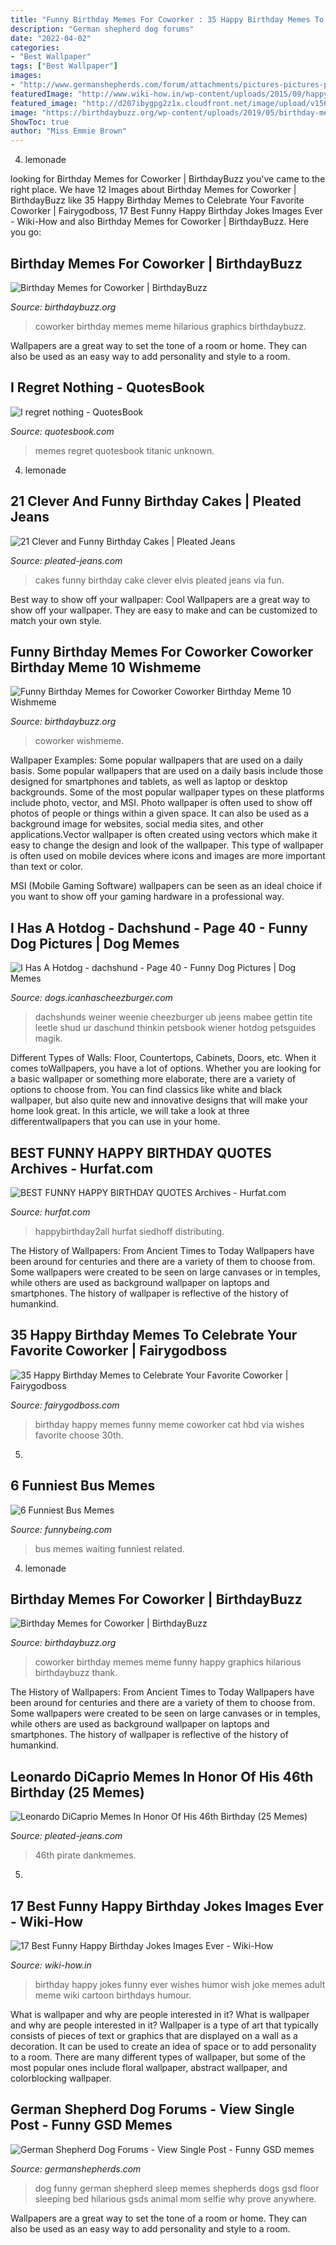 ```yaml
---
title: "Funny Birthday Memes For Coworker : 35 Happy Birthday Memes To Celebrate Your Favorite Coworker"
description: "German shepherd dog forums"
date: "2022-04-02"
categories:
- "Best Wallpaper"
tags: ["Best Wallpaper"]
images:
- "http://www.germanshepherds.com/forum/attachments/pictures-pictures-pictures/288937d1429213029-funny-gsd-memes-gsd3.jpg"
featuredImage: "http://www.wiki-how.in/wp-content/uploads/2015/09/happy-birthday.jpg"
featured_image: "http://d207ibygpg2z1x.cloudfront.net/image/upload/v1561032408/articles_upload/content/pocwgk6znj6hn0ztpi4w.jpg"
image: "https://birthdaybuzz.org/wp-content/uploads/2019/05/birthday-memes-for-coworker-45-hilarious-coworker-birthday-meme-pictures-graphics-of-birthday-memes-for-coworker-4.jpg"
ShowToc: true
author: "Miss Emmie Brown"
---
```



4. lemonade 

	

		
looking for Birthday Memes for Coworker | BirthdayBuzz you've came to the right place. We have 12 Images about Birthday Memes for Coworker | BirthdayBuzz like 35 Happy Birthday Memes to Celebrate Your Favorite Coworker | Fairygodboss, 17 Best Funny Happy Birthday Jokes Images Ever - Wiki-How and also Birthday Memes for Coworker | BirthdayBuzz. Here you go:
		
    
## Birthday Memes For Coworker | BirthdayBuzz

<img loading=lazy src="https://birthdaybuzz.org/wp-content/uploads/2019/05/birthday-memes-for-coworker-45-hilarious-coworker-birthday-meme-pictures-graphics-of-birthday-memes-for-coworker-4.jpg" onerror="this.onerror=null;this.src='https://tse2.mm.bing.net/th?id=OIP.8-2cBy0ZejStskRmNossdQHaJk&amp;pid=15.1';" alt="Birthday Memes for Coworker | BirthdayBuzz">

_Source: birthdaybuzz.org_

>coworker birthday memes meme hilarious graphics birthdaybuzz. 

	

Wallpapers are a great way to set the tone of a room or home. They can also be used as an easy way to add personality and style to a room.

    
## I Regret Nothing - QuotesBook

<img loading=lazy src="https://quotesbook.com/quotes/funny-quotes/unknown-authors/i-regret-nothing-1440x2560-4323.jpg" onerror="this.onerror=null;this.src='https://tse2.mm.bing.net/th?id=OIP.fUrODJ19f5o3nDQyUIMaEQHaNK&amp;pid=15.1';" alt="I regret nothing - QuotesBook">

_Source: quotesbook.com_

>memes regret quotesbook titanic unknown. 

	

4. lemonade 

    
## 21 Clever And Funny Birthday Cakes | Pleated Jeans

<img loading=lazy src="http://www.pleated-jeans.com/wp-content/uploads/2014/07/funlobby-1.jpg" onerror="this.onerror=null;this.src='https://tse4.mm.bing.net/th?id=OIP.JBysO2p46ODdvxwRBrkByQHaKI&amp;pid=15.1';" alt="21 Clever and Funny Birthday Cakes | Pleated Jeans">

_Source: pleated-jeans.com_

>cakes funny birthday cake clever elvis pleated jeans via fun. 

	

Best way to show off your wallpaper:
Cool Wallpapers are a great way to show off your wallpaper. They are easy to make and can be customized to match your own style.

    
## Funny Birthday Memes For Coworker Coworker Birthday Meme 10 Wishmeme

<img loading=lazy src="https://www.birthdaybuzz.org/wp-content/uploads/thon/funny-birthday-memes-for-coworker-coworker-birthday-meme-10-wishmeme-of-funny-birthday-memes-for-coworker-640x480.jpg" onerror="this.onerror=null;this.src='https://tse2.mm.bing.net/th?id=OIP.QPnZKFI7dS1VjQpsJVcWqQHaFj&amp;pid=15.1';" alt="Funny Birthday Memes for Coworker Coworker Birthday Meme 10 Wishmeme">

_Source: birthdaybuzz.org_

>coworker wishmeme. 

	

Wallpaper Examples: Some popular wallpapers that are used on a daily basis.
Some popular wallpapers that are used on a daily basis include those designed for smartphones and tablets, as well as laptop or desktop backgrounds. Some of the most popular wallpaper types on these platforms include photo, vector, and MSI. 
Photo wallpaper is often used to show off photos of people or things within a given space. It can also be used as a background image for websites, social media sites, and other applications.Vector wallpaper is often created using vectors which make it easy to change the design and look of the wallpaper. This type of wallpaper is often used on mobile devices where icons and images are more important than text or color. 

MSI (Mobile Gaming Software) wallpapers can be seen as an ideal choice if you want to show off your gaming hardware in a professional way.

    
## I Has A Hotdog - Dachshund - Page 40 - Funny Dog Pictures | Dog Memes

<img loading=lazy src="https://i.chzbgr.com/original/3356718848/h14F35C9A/" onerror="this.onerror=null;this.src='https://tse2.mm.bing.net/th?id=OIP.gDmqpsIinGlAC1kDfWOxCwAAAA&amp;pid=15.1';" alt="I Has A Hotdog - dachshund - Page 40 - Funny Dog Pictures | Dog Memes">

_Source: dogs.icanhascheezburger.com_

>dachshunds weiner weenie cheezburger ub jeens mabee gettin tite leetle shud ur daschund thinkin petsbook wiener hotdog petsguides magik. 

	

Different Types of Walls: Floor, Countertops, Cabinets, Doors, etc.
When it comes toWallpapers, you have a lot of options. Whether you are looking for a basic wallpaper or something more elaborate, there are a variety of options to choose from. You can find classics like white and black wallpaper, but also quite new and innovative designs that will make your home look great. In this article, we will take a look at three differentwallpapers that you can use in your home.

    
## BEST FUNNY HAPPY BIRTHDAY QUOTES Archives - Hurfat.com

<img loading=lazy src="https://hurfat.com/wp-content/uploads/2020/08/smile-683x1024-1.jpg" onerror="this.onerror=null;this.src='https://tse1.mm.bing.net/th?id=OIP.sPZTXcHjeO8vK_F8PxhrAgHaLG&amp;pid=15.1';" alt="BEST FUNNY HAPPY BIRTHDAY QUOTES Archives - Hurfat.com">

_Source: hurfat.com_

>happybirthday2all hurfat siedhoff distributing. 

	

The History of Wallpapers: From Ancient Times to Today
Wallpapers have been around for centuries and there are a variety of them to choose from. Some wallpapers were created to be seen on large canvases or in temples, while others are used as background wallpaper on laptops and smartphones. The history of wallpaper is reflective of the history of humankind.

    
## 35 Happy Birthday Memes To Celebrate Your Favorite Coworker | Fairygodboss

<img loading=lazy src="http://d207ibygpg2z1x.cloudfront.net/image/upload/v1561032408/articles_upload/content/pocwgk6znj6hn0ztpi4w.jpg" onerror="this.onerror=null;this.src='https://tse4.mm.bing.net/th?id=OIP.4ZIjF--Xjmitc_kMe5kpUQHaHa&amp;pid=15.1';" alt="35 Happy Birthday Memes to Celebrate Your Favorite Coworker | Fairygodboss">

_Source: fairygodboss.com_

>birthday happy memes funny meme coworker cat hbd via wishes favorite choose 30th. 

	

5.

    
## 6 Funniest Bus Memes

<img loading=lazy src="http://www.funnybeing.com/wp-content/uploads/2018/12/Waiting-For-The-Next-Bus.jpg" onerror="this.onerror=null;this.src='https://tse1.mm.bing.net/th?id=OIP.SIAcVNaBHQRKU-vDePzD3wHaE7&amp;pid=15.1';" alt="6 Funniest Bus Memes">

_Source: funnybeing.com_

>bus memes waiting funniest related. 

	

4. lemonade 

    
## Birthday Memes For Coworker | BirthdayBuzz

<img loading=lazy src="https://birthdaybuzz.org/wp-content/uploads/2019/05/birthday-memes-for-coworker-45-hilarious-coworker-birthday-meme-pictures-graphics-of-birthday-memes-for-coworker-2.jpg" onerror="this.onerror=null;this.src='https://tse3.mm.bing.net/th?id=OIP.CU4btYcWtyiJYLUqRadW6gHaHa&amp;pid=15.1';" alt="Birthday Memes for Coworker | BirthdayBuzz">

_Source: birthdaybuzz.org_

>coworker birthday memes meme funny happy graphics hilarious birthdaybuzz thank. 

	

The History of Wallpapers: From Ancient Times to Today
Wallpapers have been around for centuries and there are a variety of them to choose from. Some wallpapers were created to be seen on large canvases or in temples, while others are used as background wallpaper on laptops and smartphones. The history of wallpaper is reflective of the history of humankind.

    
## Leonardo DiCaprio Memes In Honor Of His 46th Birthday (25 Memes)

<img loading=lazy src="https://cdn.pleated-jeans.com/wp-content/uploads/2020/11/the-memes-of-leonardo-dicaprio-in-honor-of-his-46th-birthday-23.jpg" onerror="this.onerror=null;this.src='https://tse4.mm.bing.net/th?id=OIP.251YJf82HnakArTvLBx7AAHaHi&amp;pid=15.1';" alt="Leonardo DiCaprio Memes In Honor Of His 46th Birthday (25 Memes)">

_Source: pleated-jeans.com_

>46th pirate dankmemes. 

	

5.

    
## 17 Best Funny Happy Birthday Jokes Images Ever - Wiki-How

<img loading=lazy src="http://www.wiki-how.in/wp-content/uploads/2015/09/happy-birthday.jpg" onerror="this.onerror=null;this.src='https://tse2.mm.bing.net/th?id=OIP.AoBJ8dym99ojvXPMr9PKiwHaKb&amp;pid=15.1';" alt="17 Best Funny Happy Birthday Jokes Images Ever - Wiki-How">

_Source: wiki-how.in_

>birthday happy jokes funny ever wishes humor wish joke memes adult meme wiki cartoon birthdays humour. 

	

What is wallpaper and why are people interested in it?
What is wallpaper and why are people interested in it?
Wallpaper is a type of art that typically consists of pieces of text or graphics that are displayed on a wall as a decoration. It can be used to create an idea of space or to add personality to a room. There are many different types of wallpaper, but some of the most popular ones include floral wallpaper, abstract wallpaper, and colorblocking wallpaper.

    
## German Shepherd Dog Forums - View Single Post - Funny GSD Memes

<img loading=lazy src="http://www.germanshepherds.com/forum/attachments/pictures-pictures-pictures/288937d1429213029-funny-gsd-memes-gsd3.jpg" onerror="this.onerror=null;this.src='https://tse1.mm.bing.net/th?id=OIP.yqCpeGU-sEcWI9cXuhkYWgHaLH&amp;pid=15.1';" alt="German Shepherd Dog Forums - View Single Post - Funny GSD memes">

_Source: germanshepherds.com_

>dog funny german shepherd sleep memes shepherds dogs gsd floor sleeping bed hilarious gsds animal mom selfie why prove anywhere. 

	

Wallpapers are a great way to set the tone of a room or home. They can also be used as an easy way to add personality and style to a room.

